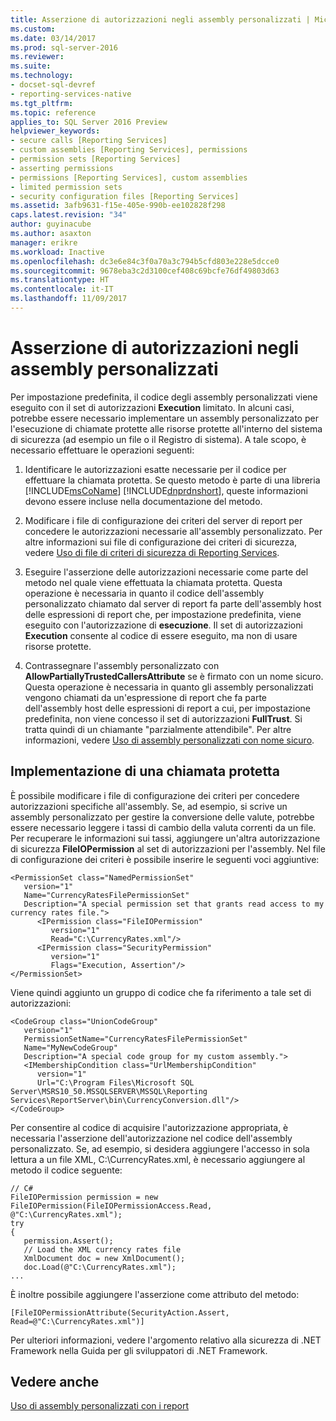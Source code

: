 ```yaml
---
title: Asserzione di autorizzazioni negli assembly personalizzati | Microsoft Docs
ms.custom: 
ms.date: 03/14/2017
ms.prod: sql-server-2016
ms.reviewer: 
ms.suite: 
ms.technology:
- docset-sql-devref
- reporting-services-native
ms.tgt_pltfrm: 
ms.topic: reference
applies_to: SQL Server 2016 Preview
helpviewer_keywords:
- secure calls [Reporting Services]
- custom assemblies [Reporting Services], permissions
- permission sets [Reporting Services]
- asserting permissions
- permissions [Reporting Services], custom assemblies
- limited permission sets
- security configuration files [Reporting Services]
ms.assetid: 3afb9631-f15e-405e-990b-ee102828f298
caps.latest.revision: "34"
author: guyinacube
ms.author: asaxton
manager: erikre
ms.workload: Inactive
ms.openlocfilehash: dc3e6e84c3f0a70a3c794b5cfd803e228e5dcce0
ms.sourcegitcommit: 9678eba3c2d3100cef408c69bcfe76df49803d63
ms.translationtype: HT
ms.contentlocale: it-IT
ms.lasthandoff: 11/09/2017
---
```

# <a name="asserting-permissions-in-custom-assemblies"></a>Asserzione di autorizzazioni negli assembly personalizzati
  Per impostazione predefinita, il codice degli assembly personalizzati viene eseguito con il set di autorizzazioni **Execution** limitato. In alcuni casi, potrebbe essere necessario implementare un assembly personalizzato per l'esecuzione di chiamate protette alle risorse protette all'interno del sistema di sicurezza (ad esempio un file o il Registro di sistema). A tale scopo, è necessario effettuare le operazioni seguenti:  
  
1.  Identificare le autorizzazioni esatte necessarie per il codice per effettuare la chiamata protetta. Se questo metodo è parte di una libreria [!INCLUDE[msCoName](../../includes/msconame-md.md)] [!INCLUDE[dnprdnshort](../../includes/dnprdnshort-md.md)], queste informazioni devono essere incluse nella documentazione del metodo.  
  
2.  Modificare i file di configurazione dei criteri del server di report per concedere le autorizzazioni necessarie all'assembly personalizzato. Per altre informazioni sui file di configurazione dei criteri di sicurezza, vedere [Uso di file di criteri di sicurezza di Reporting Services](../../reporting-services/extensions/secure-development/using-reporting-services-security-policy-files.md).  
  
3.  Eseguire l'asserzione delle autorizzazioni necessarie come parte del metodo nel quale viene effettuata la chiamata protetta. Questa operazione è necessaria in quanto il codice dell'assembly personalizzato chiamato dal server di report fa parte dell'assembly host delle espressioni di report che, per impostazione predefinita, viene eseguito con l'autorizzazione di **esecuzione**. Il set di autorizzazioni **Execution** consente al codice di essere eseguito, ma non di usare risorse protette.  
  
4.  Contrassegnare l'assembly personalizzato con **AllowPartiallyTrustedCallersAttribute** se è firmato con un nome sicuro. Questa operazione è necessaria in quanto gli assembly personalizzati vengono chiamati da un'espressione di report che fa parte dell'assembly host delle espressioni di report a cui, per impostazione predefinita, non viene concesso il set di autorizzazioni **FullTrust**. Si tratta quindi di un chiamante "parzialmente attendibile". Per altre informazioni, vedere [Uso di assembly personalizzati con nome sicuro](../../reporting-services/custom-assemblies/using-strong-named-custom-assemblies.md).  
  
## <a name="implementing-a-secure-call"></a>Implementazione di una chiamata protetta  
 È possibile modificare i file di configurazione dei criteri per concedere autorizzazioni specifiche all'assembly. Se, ad esempio, si scrive un assembly personalizzato per gestire la conversione delle valute, potrebbe essere necessario leggere i tassi di cambio della valuta correnti da un file. Per recuperare le informazioni sui tassi, aggiungere un'altra autorizzazione di sicurezza **FileIOPermission** al set di autorizzazioni per l'assembly. Nel file di configurazione dei criteri è possibile inserire le seguenti voci aggiuntive:  
  
```  
<PermissionSet class="NamedPermissionSet"  
   version="1"  
   Name="CurrencyRatesFilePermissionSet"  
   Description="A special permission set that grants read access to my currency rates file.">  
      <IPermission class="FileIOPermission"  
         version="1"  
         Read="C:\CurrencyRates.xml"/>  
      <IPermission class="SecurityPermission"  
         version="1"  
         Flags="Execution, Assertion"/>  
</PermissionSet>  
```  
  
 Viene quindi aggiunto un gruppo di codice che fa riferimento a tale set di autorizzazioni:  
  
```  
<CodeGroup class="UnionCodeGroup"  
   version="1"  
   PermissionSetName="CurrencyRatesFilePermissionSet"  
   Name="MyNewCodeGroup"  
   Description="A special code group for my custom assembly.">  
   <IMembershipCondition class="UrlMembershipCondition"  
      version="1"  
      Url="C:\Program Files\Microsoft SQL Server\MSRS10_50.MSSQLSERVER\MSSQL\Reporting Services\ReportServer\bin\CurrencyConversion.dll"/>  
</CodeGroup>  
```  
  
 Per consentire al codice di acquisire l'autorizzazione appropriata, è necessaria l'asserzione dell'autorizzazione nel codice dell'assembly personalizzato. Se, ad esempio, si desidera aggiungere l'accesso in sola lettura a un file XML, C:\CurrencyRates.xml, è necessario aggiungere al metodo il codice seguente:  
  
```  
// C#  
FileIOPermission permission = new FileIOPermission(FileIOPermissionAccess.Read, @"C:\CurrencyRates.xml");  
try  
{  
   permission.Assert();  
   // Load the XML currency rates file  
   XmlDocument doc = new XmlDocument();  
   doc.Load(@"C:\CurrencyRates.xml");  
...  
```  
  
 È inoltre possibile aggiungere l'asserzione come attributo del metodo:  
  
```  
[FileIOPermissionAttribute(SecurityAction.Assert, Read=@"C:\CurrencyRates.xml")]  
```  
  
 Per ulteriori informazioni, vedere l'argomento relativo alla sicurezza di .NET Framework nella Guida per gli sviluppatori di .NET Framework.  
  
## <a name="see-also"></a>Vedere anche  
 [Uso di assembly personalizzati con i report](../../reporting-services/custom-assemblies/using-custom-assemblies-with-reports.md)  
  
  
